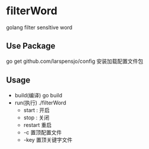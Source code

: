 # filterWord
golang filter sensltive word

## Use Package

  go get github.com/larspensjo/config 安装加载配置文件包

## Usage

  * build(编译) go build
  * run(执行) ./filterWord
    * start : 开启
    * stop : 关闭
    * restart 重启
    * -c 置顶配置文件
    * -key 置顶关键字文件
